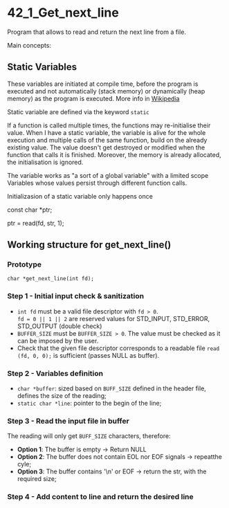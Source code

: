 # 42_1_Get_next_line

Program that allows to read and return the next line from a file.

Main concepts:

## Static Variables

These variables are initiated at compile time, before the program is executed and not automatically (stack memory) or dynamically (heap memory) as the program is executed. More info in [Wikipedia](https://en.wikipedia.org/wiki/Static_variable)

Static variable are defined via the keyword `static`

If a function is called multiple times, the functions may re-initialise their value. When I have a static variable, the variable is alive for the whole execution and multiple calls of the same function, build on the already existing value. The value doesn't get destroyed or modified when the function that calls it is finished. Moreover, the memory is already allocated, the initialisation is ignored.

The variable works as "a sort of a global variable" with a limited scope
Variables whose values persist through different function calls.

Initializasion of a static variable only happens once

const char *ptr;

ptr = read(fd, str, 1);

## Working structure for get_next_line()

### Prototype

```
char *get_next_line(int fd);
```

### Step 1 - Initial input check & sanitization

* `int fd` must be a valid file descriptor with `fd > 0`.<br>`fd = 0 || 1 || 2` are reserved values for STD_INPUT, STD_ERROR, STD_OUTPUT (double check)
* `BUFFER_SIZE` must be `BUFFER_SIZE > 0`. The value must be checked as it can be imposed by the user.
* Check that the given file descriptor corresponds to a readable file `read (fd, 0, 0);` is sufficient (passes NULL as buffer).

### Step 2 - Variables definition

* `char *buffer`: sized based on `BUFF_SIZE` defined in the header file, defines the size of the reading;
* `static char *line`: pointer to the begin of the line;

### Step 3 - Read the input file in buffer

The reading will only get `BUFF_SIZE` characters, therefore:

* **Option 1**: The buffer is empty -> Return NULL
* **Option 2**: The buffer does not contain EOL nor EOF signals -> repeatthe cyle;
* **Option 3**: The buffer contains '\n' or EOF -> return the str, with the required size;

### Step 4 - Add content to line and return the desired line


